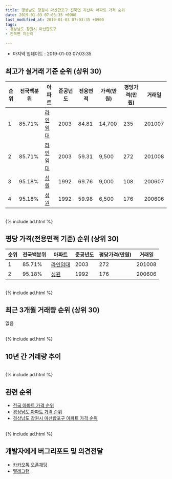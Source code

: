 ```yaml
---
title: 경상남도 창원시 마산합포구 진북면 지산리 아파트 가격 순위
date: 2019-01-03 07:03:35 +0900
last_modified_at: 2019-01-03 07:03:35 +0900
tags:
- 경상남도 창원시 마산합포구
- 진북면 지산리

---
```


* 마지막 업데이트 : 2019-01-03 07:03:35

## 최고가 실거래 기준 순위 (상위 30)


|순위|전국백분위|아파트|준공년도|전용면적|가격(만원)|평당가격(만원)|거래일|
|---|---|---|---|---|---|---|---|
|1|85.71%|[라인임대](https://search.naver.com/search.naver?query=%EA%B2%BD%EC%83%81%EB%82%A8%EB%8F%84+%EC%B0%BD%EC%9B%90%EC%8B%9C+%EB%A7%88%EC%82%B0%ED%95%A9%ED%8F%AC%EA%B5%AC+%EC%A7%84%EB%B6%81%EB%A9%B4+%EC%A7%80%EC%82%B0%EB%A6%AC+%EB%9D%BC%EC%9D%B8%EC%9E%84%EB%8C%80)|2003|84.81|14,700|235|201007|
|2|85.71%|[라인임대](https://search.naver.com/search.naver?query=%EA%B2%BD%EC%83%81%EB%82%A8%EB%8F%84+%EC%B0%BD%EC%9B%90%EC%8B%9C+%EB%A7%88%EC%82%B0%ED%95%A9%ED%8F%AC%EA%B5%AC+%EC%A7%84%EB%B6%81%EB%A9%B4+%EC%A7%80%EC%82%B0%EB%A6%AC+%EB%9D%BC%EC%9D%B8%EC%9E%84%EB%8C%80)|2003|59.31|9,500|272|201008|
|3|95.18%|[성원](https://search.naver.com/search.naver?query=%EA%B2%BD%EC%83%81%EB%82%A8%EB%8F%84+%EC%B0%BD%EC%9B%90%EC%8B%9C+%EB%A7%88%EC%82%B0%ED%95%A9%ED%8F%AC%EA%B5%AC+%EC%A7%84%EB%B6%81%EB%A9%B4+%EC%A7%80%EC%82%B0%EB%A6%AC+%EC%84%B1%EC%9B%90)|1992|69.76|9,000|108|200607|
|4|95.18%|[성원](https://search.naver.com/search.naver?query=%EA%B2%BD%EC%83%81%EB%82%A8%EB%8F%84+%EC%B0%BD%EC%9B%90%EC%8B%9C+%EB%A7%88%EC%82%B0%ED%95%A9%ED%8F%AC%EA%B5%AC+%EC%A7%84%EB%B6%81%EB%A9%B4+%EC%A7%80%EC%82%B0%EB%A6%AC+%EC%84%B1%EC%9B%90)|1992|59.98|6,500|176|200606|


<br>
{% include ad.html %}
<br>

## 평당 가격(전용면적 기준) 순위 (상위 30)


|순위|전국백분위|아파트|준공년도|평당가격(만원)|거래일|
|---|---|---|---|---|---|
|1|85.71%|[라인임대](https://search.naver.com/search.naver?query=%EA%B2%BD%EC%83%81%EB%82%A8%EB%8F%84+%EC%B0%BD%EC%9B%90%EC%8B%9C+%EB%A7%88%EC%82%B0%ED%95%A9%ED%8F%AC%EA%B5%AC+%EC%A7%84%EB%B6%81%EB%A9%B4+%EC%A7%80%EC%82%B0%EB%A6%AC+%EB%9D%BC%EC%9D%B8%EC%9E%84%EB%8C%80)|2003|272|201008|
|2|95.18%|[성원](https://search.naver.com/search.naver?query=%EA%B2%BD%EC%83%81%EB%82%A8%EB%8F%84+%EC%B0%BD%EC%9B%90%EC%8B%9C+%EB%A7%88%EC%82%B0%ED%95%A9%ED%8F%AC%EA%B5%AC+%EC%A7%84%EB%B6%81%EB%A9%B4+%EC%A7%80%EC%82%B0%EB%A6%AC+%EC%84%B1%EC%9B%90)|1992|176|200606|


<br>
{% include ad.html %}
<br>

## 최근 3개월 거래량 순위 (상위 30)

없음

<br>
{% include ad.html %}
<br>

## 10년 간 거래량 추이


<div style="width:100%;">
    <canvas id="deal_progress" height="250"></canvas>
</div>

<script>
new Chart(document.getElementById("deal_progress"), {
    type: 'line',
    data: {
        labels: ['200901','200902','200903','200904','200905','200906','200907','200908','200909','200910','200911','200912','201001','201002','201003','201004','201005','201006','201007','201008','201009','201010','201011','201012','201101','201102','201103','201104','201105','201106','201107','201108','201109','201110','201111','201112','201201','201202','201203','201204','201205','201206','201207','201208','201209','201210','201211','201212','201301','201302','201303','201304','201305','201306','201307','201308','201309','201310','201311','201312','201401','201402','201403','201404','201405','201406','201407','201408','201409','201410','201411','201412','201501','201502','201503','201504','201505','201506','201507','201508','201509','201510','201511','201512','201601','201602','201603','201604','201605','201606','201607','201608','201609','201610','201611','201612','201701','201702','201703','201704','201705','201706','201707','201708','201709','201710','201711','201712','201801','201802','201803','201804','201805','201806','201807','201808','201809','201810','201811','201812','201901'],
        datasets: [{
            label: '실거래 수',
            pointRadius: 1,
            data: [0, 1, 1, 0, 2, 4, 0, 15, 14, 3, 1, 3, 3, 1, 6, 3, 3, 2, 2, 1, 0, 2, 2, 0, 0, 0, 0, 2, 2, 1, 1, 2, 4, 1, 1, 1, 1, 3, 1, 5, 2, 0, 0, 0, 0, 1, 2, 1, 0, 1, 0, 1, 3, 1, 0, 0, 1, 0, 2, 1, 0, 2, 0, 1, 2, 3, 3, 0, 0, 2, 1, 1, 1, 0, 1, 1, 0, 1, 1, 3, 0, 3, 1, 1, 0, 1, 1, 1, 2, 1, 1, 2, 2, 0, 1, 0, 3, 0, 1, 0, 0, 1, 0, 0, 0, 1, 0, 1, 0, 0, 0, 0, 0, 0, 1, 0, 0, 0, 0, 0, 0],
            borderColor: "rgba(255, 201, 14, 1)",
            backgroundColor: "rgba(255, 201, 14, 0.5)",
            fill: true,
        }]
    },
    options: {
        responsive: true,
        title: {
            display: true,
            text: '10년간 거래량 추이'
        },
        tooltips: {
            mode: 'index',
            intersect: false,
        },
        hover: {
            mode: 'nearest',
            intersect: true
        },
        scales: {
            xAxes: [{
                display: true,
                scaleLabel: {
                    display: true,
                    labelString: '년/월'
                }
            }],
            yAxes: [{
                display: true,
                ticks: {
                    suggestedMin: 0,
                },
                scaleLabel: {
                    display: true,
                    labelString: '실거래 수'
                }
            }]
        }
    }
});

</script>


<br>
{% include ad.html %}
<br>

## 관련 순위

- [전국 아파트 가격 순위](https://inasie.github.io/apt-ranking/전국)
- [경상남도 아파트 가격 순위](https://inasie.github.io/apt-ranking/경상남도)
- [경상남도 창원시 마산합포구 아파트 가격 순위](https://inasie.github.io/apt-ranking/경상남도-창원시-마산합포구)


<br>
{% include ad.html %}
<br>

## 개발자에게 버그리포트 및 의견전달

- [카카오톡 오픈채팅](https://open.kakao.com/o/gLJUAP4)
- [텔레그램](https://t.me/inasie)

